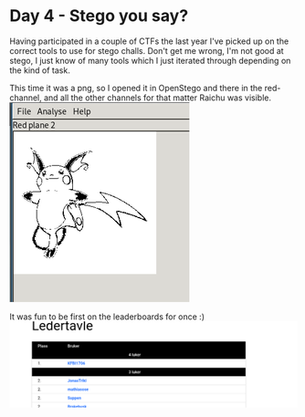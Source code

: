 # Day 4 - Stego you say?

Having participated in a couple of CTFs the last year I've picked up on the correct tools to use for stego challs. Don't get me wrong, I'm not good at stego, I just know of many tools which I just iterated through depending on the kind of task.

This time it was a png, so I opened it in OpenStego and there in the red-channel, and all the other channels for that matter Raichu was visible.
![openstego](../static/openstego.jpg)

It was fun to be first on the leaderboards for once :) ![First](../static/first.jpg) 

